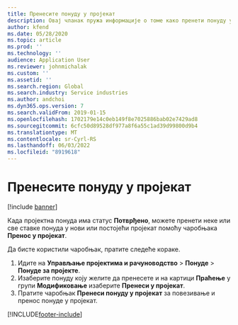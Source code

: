 ```yaml
---
title: Пренесите понуду у пројекат
description: Овај чланак пружа информације о томе како пренети понуду у нови или постојећи пројекат.
author: kfend
ms.date: 05/28/2020
ms.topic: article
ms.prod: ''
ms.technology: ''
audience: Application User
ms.reviewer: johnmichalak
ms.custom: ''
ms.assetid: ''
ms.search.region: Global
ms.search.industry: Service industries
ms.author: andchoi
ms.dyn365.ops.version: 7
ms.search.validFrom: 2019-01-15
ms.openlocfilehash: 1702179e14c0eb149f8e7025886bab02e7429ad8
ms.sourcegitcommit: 6cfc50d89528df977a8f6a55c1ad39d99800d9b4
ms.translationtype: MT
ms.contentlocale: sr-Cyrl-RS
ms.lasthandoff: 06/03/2022
ms.locfileid: "8919618"
---
```

# <a name="transfer-a-quotation-to-a-project"></a>Пренесите понуду у пројекат

[!include [banner](../includes/banner.md)]

Када пројектна понуда има статус **Потврђено**, можете пренети неке или све ставке понуда у нови или постојећи пројекат помоћу чаробњака **Пренос у пројекат**. 

Да бисте користили чаробњак, пратите следеће кораке.

1. Идите на **Управљање пројектима и рачуноводство** > **Понуде** > **Понуде за пројекте**.
2. Изаберите понуду коју желите да пренесете и на картици **Праћење** у групи **Модификовање** изаберите **Пренеси у пројекат**.
3. Пратите чаробњак **Пренеси понуду у пројекат** за повезивање и пренос понуде у пројекат.


[!INCLUDE[footer-include](../includes/footer-banner.md)]